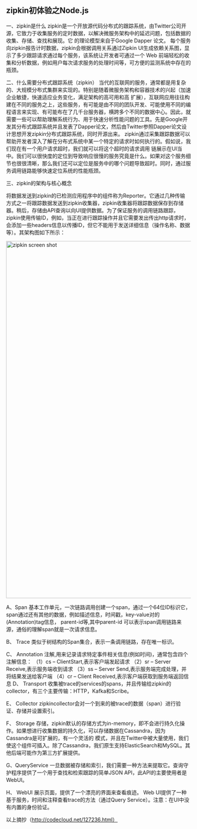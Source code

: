 ## zipkin初体验之Node.js

一、zipkin是什么
    zipkin是一个开放源代码分布式的跟踪系统，由Twitter公司开源，它致力于收集服务的定时数据，以解决微服务架构中的延迟问题，包括数据的收集、存储、查找和展现。它
的理论模型来自于Google Dapper 论文。
    每个服务向zipkin报告计时数据，zipkin会根据调用关系通过Zipkin UI生成依赖关系图，显示了多少跟踪请求通过每个服务，该系统让开发者可通过一个 Web 前端轻松的收
集和分析数据，例如用户每次请求服务的处理时间等，可方便的监测系统中存在的瓶颈。

二、什么需要分布式跟踪系统（zipkin）
    当代的互联网的服务，通常都是用复杂的、大规模分布式集群来实现的。特别是随着微服务架构和容器技术的兴起（加速企业敏捷，快速适应业务变化，满足架构的高可用和高
扩展），互联网应用往往构建在不同的服务之上，这些服务，有可能是由不同的团队开发、可能使用不同的编程语言来实现、有可能布在了几千台服务器，横跨多个不同的数据中心。因此，就需要一些可以帮助理解系统行为、用于快速分析性能问题的工具。先是Google开发其分布式跟踪系统并且发表了Dapper论文，然后由Twitter参照Dapper论文设计思想开发zipkin分布式跟踪系统，同时开源出来。
    zipkin通过采集跟踪数据可以帮助开发者深入了解在分布式系统中某一个特定的请求时如何执行的。假如说，我们现在有一个用户请求超时，我们就可以将这个超时的请求调用
链展示在UI当中。我们可以很快度的定位到导致响应很慢的服务究竟是什么。如果对这个服务细节也很很清晰，那么我们还可以定位是服务中的哪个问题导致超时。同时，通过服务调用链路能够快速定位系统的性能瓶颈。

三、zipkin的架构与核心概念

 将数据发送到zipkin的已检测应用程序中的组件称为Reporter。它通过几种传输
方式之一将跟踪数据发送到zipkin收集器，zipkin收集器将跟踪数据保存到存储器。稍后，存储由API查询以向UI提供数据。为了保证服务的调用链路跟踪，zipkin使用传输ID，例如，当正在进行跟踪操作并且它需要发出传出http请求时，会添加一些headers信息以传播ID，但它不能用于发送详细信息（操作名称、数据等）。其架构图如下所示：

<img width="972" alt="zipkin screen shot" src="http://img.blog.csdn.net/20161221165312512?watermark/2/text/aHR0cDovL2Jsb2cuY3Nkbi5uZXQvcXFfMjEzODcxNzE=/font/5a6L5L2T/fontsize/400/fill/I0JBQkFCMA==/dissolve/70/gravity/Center">

A、Span
    基本工作单元，一次链路调用创建一个span，通过一个64位ID标识它，span通过还有其他的数据，例如描述信息，时间戳，key-value对的(Annotation)tag信息，
parent-id等,其中parent-id 可以表示span调用链路来源，通俗的理解span就是一次请求信息。

B、 Trace
    类似于树结构的Span集合，表示一条调用链路，存在唯一标识。

C、 Annotation
    注解,用来记录请求特定事件相关信息(例如时间)，通常包含四个注解信息：
        （1）cs – ClientStart,表示客户端发起请求
        （2）sr – Server Receive,表示服务端收到请求
        （3）ss – Server Send,表示服务端完成处理，并将结果发送给客户端
        （4）cr – Client Received,表示客户端获取到服务端返回信息
D、 Transport
    收集被trace的services的spans，并且传输给zipkin的collector，有三个主要传输：HTTP，Kafka和Scribe。

E、 Collector
    zipkincollector会对一个到来的被trace的数据（span）进行验证、存储并设置索引。

F、 Storage
    存储，zipkin默认的存储方式为in-memory，即不会进行持久化操作。如果想进行收集数据的持久化，可以存储数据在Cassandra，因为Cassandra是可扩展的，有一个灵活的
模式，并且在Twitter中被大量使用，我们使这个组件可插入。除了Cassandra，我们原生支持ElasticSearch和MySQL。其他后端可能作为第三方扩展提供。

G、QueryService
    一旦数据被存储和索引，我们需要一种方法来提取它。查询守护程序提供了一个用于查找和检索跟踪的简单JSON API，此API的主要使用者是WebUI。

H、 WebUI
    展示页面，提供了一个漂亮的界面来查看痕迹。 Web UI提供了一种基于服务，时间和注释查看trace的方法（通过Query Service）。注意：在UI中没有内置的身份验证。

以上摘抄（http://codecloud.net/127236.html）







